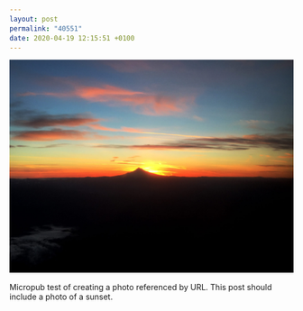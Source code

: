 ```yaml
---
layout: post
permalink: "40551"
date: 2020-04-19 12:15:51 +0100
---
```

![](/images/sunset.jpg)
  
Micropub test of creating a photo referenced by URL. This post should include a photo of a sunset.
